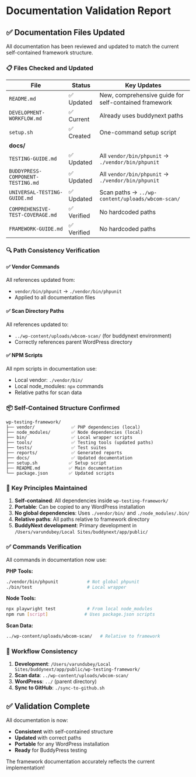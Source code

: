 # Documentation Validation Report

## ✅ Documentation Files Updated

All documentation has been reviewed and updated to match the current self-contained framework structure.

### 📋 Files Checked and Updated

| File | Status | Key Updates |
|------|--------|-------------|
| `README.md` | ✅ Updated | New, comprehensive guide for self-contained framework |
| `DEVELOPMENT-WORKFLOW.md` | ✅ Current | Already uses buddynext paths |
| `setup.sh` | ✅ Created | One-command setup script |
| **docs/** | | |
| `TESTING-GUIDE.md` | ✅ Updated | All `vendor/bin/phpunit` → `./vendor/bin/phpunit` |
| `BUDDYPRESS-COMPONENT-TESTING.md` | ✅ Updated | All `vendor/bin/phpunit` → `./vendor/bin/phpunit` |
| `UNIVERSAL-TESTING-GUIDE.md` | ✅ Updated | Scan paths → `../wp-content/uploads/wbcom-scan/` |
| `COMPREHENSIVE-TEST-COVERAGE.md` | ✅ Verified | No hardcoded paths |
| `FRAMEWORK-GUIDE.md` | ✅ Verified | No hardcoded paths |

### 🔍 Path Consistency Verification

#### ✅ Vendor Commands
All references updated from:
- `vendor/bin/phpunit` → `./vendor/bin/phpunit`
- Applied to all documentation files

#### ✅ Scan Directory Paths
All references updated to:
- `../wp-content/uploads/wbcom-scan/` (for buddynext environment)
- Correctly references parent WordPress directory

#### ✅ NPM Scripts
All npm scripts in documentation use:
- Local vendor: `./vendor/bin/`
- Local node_modules: `npx` commands
- Relative paths for scan data

### 📦 Self-Contained Structure Confirmed

```
wp-testing-framework/
├── vendor/              ✅ PHP dependencies (local)
├── node_modules/        ✅ Node dependencies (local)
├── bin/                 ✅ Local wrapper scripts
├── tools/               ✅ Testing tools (updated paths)
├── tests/               ✅ Test suites
├── reports/             ✅ Generated reports
├── docs/                ✅ Updated documentation
├── setup.sh            ✅ Setup script
├── README.md           ✅ Main documentation
└── package.json        ✅ Updated scripts
```

### 🎯 Key Principles Maintained

1. **Self-contained**: All dependencies inside `wp-testing-framework/`
2. **Portable**: Can be copied to any WordPress installation
3. **No global dependencies**: Uses `./vendor/bin/` and `./node_modules/.bin/`
4. **Relative paths**: All paths relative to framework directory
5. **BuddyNext development**: Primary development in `/Users/varundubey/Local Sites/buddynext/app/public/`

### ✅ Commands Verification

All commands in documentation now use:

**PHP Tools:**
```bash
./vendor/bin/phpunit           # Not global phpunit
./bin/test                     # Local wrapper
```

**Node Tools:**
```bash
npx playwright test            # From local node_modules
npm run [script]              # Uses package.json scripts
```

**Scan Data:**
```bash
../wp-content/uploads/wbcom-scan/   # Relative to framework
```

### 🔄 Workflow Consistency

1. **Development**: `/Users/varundubey/Local Sites/buddynext/app/public/wp-testing-framework/`
2. **Scan data**: `../wp-content/uploads/wbcom-scan/`
3. **WordPress**: `../` (parent directory)
4. **Sync to GitHub**: `./sync-to-github.sh`

## ✅ Validation Complete

All documentation is now:
- **Consistent** with self-contained structure
- **Updated** with correct paths
- **Portable** for any WordPress installation
- **Ready** for BuddyPress testing

The framework documentation accurately reflects the current implementation!